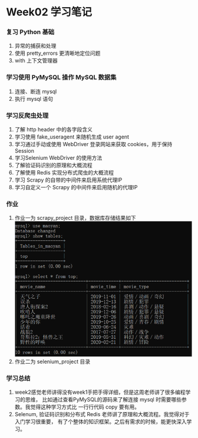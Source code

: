 # Week02 学习笔记
### 复习 Python 基础
1. 异常的捕获和处理
2. 使用 pretty_errors 更清晰地定位问题
2. with 上下文管理器
### 学习使用 PyMySQL 操作 MySQL 数据集
1. 连接、断连 mysql
2. 执行 mysql 语句
### 学习反爬虫处理
1. 了解 http header 中的各字段含义
2. 学习使用 fake_useragent 来随机生成 user agent
3. 学习通过手动或使用 WebDriver 登录网站来获取 cookies，用于保持 Session
4. 学习Selenium WebDriver 的使用方法
5. 了解验证码识别的原理和大概流程
6. 了解使用 Redis 实现分布式爬虫的大概流程
7. 学习 Scrapy 的自带的中间件来启用系统代理IP
8. 学习自定义一个 Scrapy 的中间件来启用随机的代理IP
### 作业
1. 作业一为 scrapy_project 目录，数据库存储结果如下
![avatar](./scrapy_project/scrapy_project/scrapy_result.png)
2. 作业二为 selenium_project 目录
### 学习总结
1. week2感觉老师讲得没有week1手把手得详细，但是这周老师讲了很多编程学习的思维，
比如通过查看PyMySQL的源码来了解连接 mysql 时需要哪些参数。我觉得这种学习方式比
一行行代码 copy 要有用。
2. Selenum, 验证码识别和分布式 Redis 老师讲了原理和大概流程。我觉得对于入门学习很重要，
有了个整体的知识框架。之后有需求的时候，能更快深入学习。
